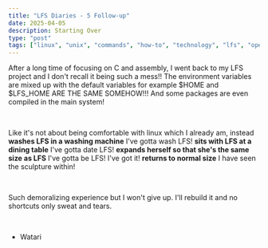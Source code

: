```yaml
---
title: "LFS Diaries - 5 Follow-up"
date: 2025-04-05
description: Starting Over
type: "post"  
tags: ["linux", "unix", "commands", "how-to", "technology", "lfs", "operating systems", "kernel"]
---
```


After a long time of focusing on C and assembly, I went back to my LFS project and I don't recall it being such a mess!! The environment variables are mixed up with the default variables for example $HOME and $LFS_HOME ARE THE SAME SOMEHOW!!! And some packages are even compiled in the main system! 

<br>

Like it's not about being comfortable with linux which I already am, instead **washes LFS in a washing machine** I've gotta wash LFS! **sits with LFS at a dining table** I've gotta date LFS! **expands herself so that she's the same size as LFS** I've gotta be LFS! I've got it! **returns to normal size** I have seen the sculpture within!

<br>

Such demoralizing experience but I won't give up. I'll rebuild it and no shortcuts only sweat and tears.

<br>

- Watari
